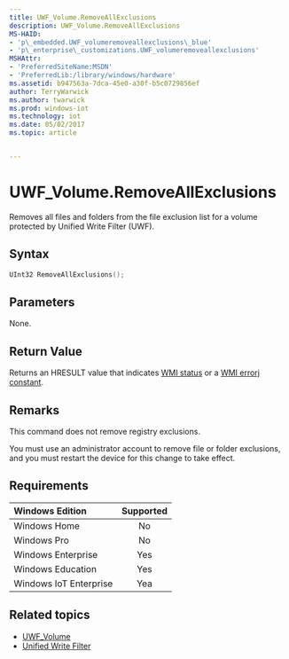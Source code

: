 ```yaml
---
title: UWF_Volume.RemoveAllExclusions
description: UWF_Volume.RemoveAllExclusions
MS-HAID:
- 'p\_embedded.UWF_volumeremoveallexclusions\_blue'
- 'p\_enterprise\_customizations.UWF_volumeremoveallexclusions'
MSHAttr:
- 'PreferredSiteName:MSDN'
- 'PreferredLib:/library/windows/hardware'
ms.assetid: b947563a-7dca-45e0-a30f-b5c0729856ef
author: TerryWarwick
ms.author: twarwick
ms.prod: windows-iot
ms.technology: iot
ms.date: 05/02/2017
ms.topic: article


---
```

# UWF_Volume.RemoveAllExclusions

Removes all files and folders from the file exclusion list for a volume protected by Unified Write Filter (UWF).

## Syntax

```powershell
UInt32 RemoveAllExclusions();
```

## Parameters

None.

## Return Value

Returns an HRESULT value that indicates [WMI status](/windows/win32/wmisdk/wmi-non-error-constants) or a [WMI errorj constant](/windows/win32/wmisdk/wmi-error-constants).

## Remarks

This command does not remove registry exclusions.

You must use an administrator account to remove file or folder exclusions, and you must restart the device for this change to take effect.

## Requirements

| Windows Edition        | Supported |
|:-----------------------|:---------:|
| Windows Home           | No        |
| Windows Pro            | No        |
| Windows Enterprise     | Yes       |
| Windows Education      | Yes       |
| Windows IoT Enterprise | Yea       |

## Related topics

- [UWF_Volume](uwf-volume.md)
- [Unified Write Filter](unified-write-filter.md)
